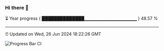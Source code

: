 ### Hi there 👋

⏳ Year progress { ██████████████▁▁▁▁▁▁▁▁▁▁▁▁▁▁▁▁ } 48.57 %

---

⏰ Updated on Wed, 26 Jun 2024 18:22:26 GMT

![Progress Bar CI](https://github.com/liununu/liununu/workflows/Progress%20Bar%20CI/badge.svg)
